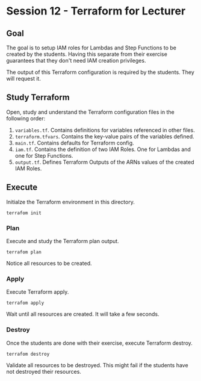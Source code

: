 # Session 12 - Terraform for Lecturer

## Goal

The goal is to setup IAM roles for Lambdas and Step Functions to be created by the students. Having this separate from their exercise guarantees that they don't need IAM creation privileges.

The output of this Terraform configuration is required by the students. They will request it. 

## Study Terraform

Open, study and understand the Terraform configuration files in the following order:
1. `variables.tf`. Contains definitions for variables referenced in other files.
2. `terraform.tfvars`. Contains the key-value pairs of the variables defined. 
3. `main.tf`. Contains defaults for Terraform config.
4. `iam.tf`. Contains the definition of two IAM Roles. One for Lambdas and one for Step Functions.
5. `output.tf`. Defines Terraform Outputs of the ARNs values of the created IAM Roles.

## Execute

Initialze the Terraform environment in this directory.

```shell
terrafom init
```

### Plan

Execute and study the Terraform plan output. 

```shell
terrafom plan
```

Notice all resources to be created.

### Apply

Execute Terraform apply. 

```shell
terrafom apply
```

Wait until all resources are created. It will take a few seconds.

### Destroy

Once the students are done with their exercise, execute Terraform destroy.

```shell
terrafom destroy
```

Validate all resources to be destroyed. This might fail if the students have not destroyed their resources.